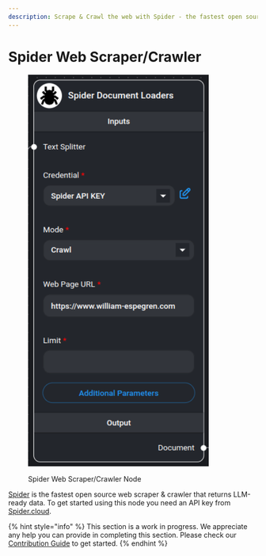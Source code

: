 ```yaml
---
description: Scrape & Crawl the web with Spider - the fastest open source web scraper & crawler.
---
```


# Spider Web Scraper/Crawler

<figure><img src="../../../.gitbook/assets/spider.png" alt="" width="365"><figcaption><p>Spider Web Scraper/Crawler Node</p></figcaption></figure>

[Spider](https://spider.cloud/?ref=flowise) is the fastest open source web scraper & crawler that returns LLM-ready data. To get started using this node you need an API key from [Spider.cloud](https://spider.cloud/?ref=flowise).

{% hint style="info" %}
This section is a work in progress. We appreciate any help you can provide in completing this section. Please check our [Contribution Guide](../../../CONTRIBUTING.md) to get started.
{% endhint %}
